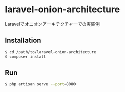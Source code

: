 # laravel-onion-architecture

Laravelでオニオンアーキテクチャーでの実装例

## Installation

```bash
$ cd /path/to/laravel-onion-architecture
$ composer install
```

## Run

```bash
$ php artisan serve --port=8080
```
